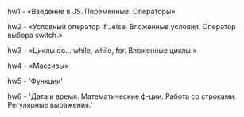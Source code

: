 hw1 - «Введение в JS. Переменные. Операторы»

hw2 - «Условный оператор if...else. Вложенные условия. Оператор
выбора switch.»

hw3 - «Циклы do... while, while, for. Вложенные циклы.»

hw4 - «Массивы»

hw5 - 'Функции'

hw6 - 'Дата и время. Математические ф-ции. Работа со строками. Регулярные выражения.'

